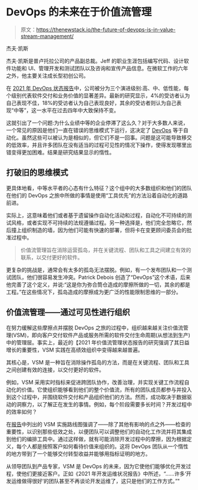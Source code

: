 # DevOps 的未来在于价值流管理

> 原文：<https://thenewstack.io/the-future-of-devops-is-in-value-stream-management/>

杰夫·凯斯

杰夫·凯斯是普卢托拉公司的产品副总裁。Jeff 的职业生涯包括编写代码、设计软件功能和 UI、管理开发和测试团队以及咨询和宣传产品信息。在微软工作的六年之外，他主要关注成长型初创公司。

在 [2021 年 DevOps 状态报告](https://media.webteam.puppet.com/uploads/2021/07/Puppet-State-of-DevOps-Report-2021.pdf?_ga=2.216369750.1740381434.1633590544-931921386.1633590544)中，公司被分为三个演进级别:高、中、低性能，每个级别代表软件交付和业务价值的显著差异。最新的研究显示，4%的受访者认为自己表现不佳，18%的受访者认为自己表现良好，其余的受访者则认为自己表现“中等”，这一水平在过去四年中大致保持不变。

这就引出了一个问题:为什么业绩中等的企业停滞了这么久？对于大多数人来说，一个常见的原因是他们一直在错误的思维模式下运行，这决定了 [DevOps](https://thenewstack.io/category/devops/) 等于自动化。虽然这些可以被认为是相似的，但它们不是一回事。问题是这可能导致移交的低效率，并且许多团队在没有适当的过程可见性的情况下操作，使得发现哪里出错变得更加困难。结果是研究结果显示的惰性。

## 打破旧的思维模式

更具体地看，中等水平者的心态有什么特征？这个组中的大多数组织和他们的团队在他们的 DevOps 之旅中所做的事情是使用“工具优先”的方法沿着自动化的道路前进。

实际上，这意味着他们或者基于遗留操作自动化活动和过程，自动化不可持续的测试风格，或者实现不可持续的法规遵循过程。另一种选择是，他们完全忽略它，然后撞上组织制造的墙，因为他们可能有快速的部署，但将卡在变更顾问委员会的批准过程中。

> 价值流管理旨在消除运营孤岛，并在关键流程、团队和工具之间建立有效的联系，以交付更好的软件。

更复杂的挑战是，通常会有太多的孤岛无法摆脱。例如，有一个发布团队和一个测试团队，他们很容易发生冲突。Patrick Debois 创造了“DevOps”这个术语，后来他完善了这个定义，并说:“这是你为弥合筒仓造成的摩擦所做的一切，其余的都是工程。”在这些情况下，孤岛造成的摩擦成为更广泛的性能限制思维的一部分。

## 价值流管理——通过可见性进行组织

在努力缓解这些摩擦点并摆脱 DevOps 之旅的过程中，组织越来越关注价值流管理(VSM)，即向客户交付软件产品或服务所需的软件交付生命周期(从想法到生产)中的管理层。事实上，最近的【2021 年价值流管理状态报告的研究强调了其日益增长的重要性，VSM 实践在高绩效组织中变得越来越普遍。

其核心是，VSM 是一种旨在消除操作孤岛的方法，而是在关键流程、团队和工具之间创建有效的连接，以交付更好的软件。

例如，VSM 采用实时指标来促进跨团队协作，改善治理，并实现关键工作流程自动化的价值。它使组织能够看到他们的整个价值流，所有的团队成员都参与并投入到这个过程中，并围绕软件交付和产品组织他们的方法。然而，成功取决于数据驱动的洞察力，以了解正在发生的事情。例如，每个阶段需要多长时间？开发过程中的效率如何？

在[报告](https://f.hubspotusercontent00.net/hubfs/8944057/The%20State%20of%20Value%20Stream%20Management%20Report%202021.pdf)中列出的 VSM 实施路线图强调了——除了其他有影响的点之外——检查的重要性，以识别那些低效之处，以便团队可以调整他们的自动化工作流并将其集成到他们的编排工具中。通过这样做，就有可能消除开发过程中的摩擦，因为根据定义，每个人都是按照客户如何看待价值来组织的。这将 DevOps 团队从一个惰性的地方带到了一个能够交付转型收益并能够用指标证明的地方。

从领导团队到产品专家，VSM 是 DevOps 的未来，因为它使他们能够优化开发过程，使他们更接近客户。正如《2021 年开发运维状况报告》中所述，“……许多‘开发运维做得很好’的团队甚至不再谈论开发运维了，这只是他们的工作方式。”"

<svg xmlns:xlink="http://www.w3.org/1999/xlink" viewBox="0 0 68 31" version="1.1"><title>Group</title> <desc>Created with Sketch.</desc></svg>
